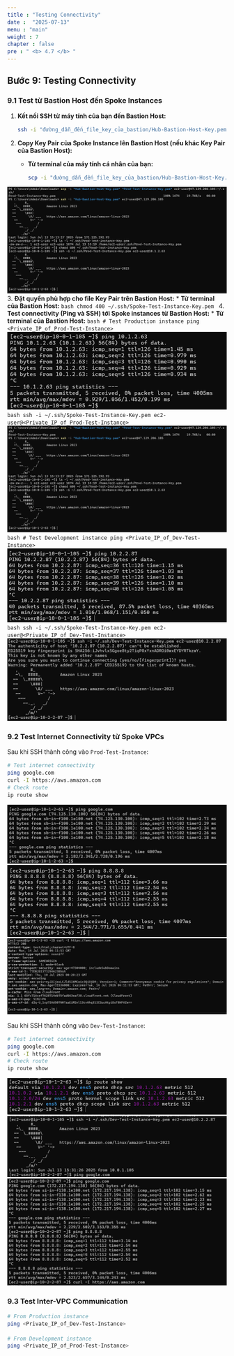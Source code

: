 ```yaml
---
title : "Testing Connectivity"
date :  "2025-07-13" 
menu : "main"
weight : 7
chapter : false
pre : " <b> 4.7 </b> "
---
```


## Bước 9: Testing Connectivity

### 9.1 Test từ Bastion Host đến Spoke Instances

1.  **Kết nối SSH từ máy tính của bạn đến Bastion Host:**
    ```bash
    ssh -i "đường_dẫn_đến_file_key_của_bastion/Hub-Bastion-Host-Key.pem" ec2-user@<Public_IP_của_Bastion_Host>
    ```

2.  **Copy Key Pair của Spoke Instance lên Bastion Host (nếu khác Key Pair của Bastion Host):**
    *   **Từ terminal của máy tính cá nhân của bạn:**
        ```bash
        scp -i "đường_dẫn_đến_file_key_của_bastion/Hub-Bastion-Host-Key.pem" "đường_dẫn_đến_file_key_của_spoke/Spoke-Test-Instance-Key.pem" ec2-user@<Public_IP_của_Bastion_Host>:~/.ssh/
        ```
![](/images/4.spoke-vpcs/hinh-70.png)
3.  **Đặt quyền phù hợp cho file Key Pair trên Bastion Host:**
    *   **Từ terminal của Bastion Host:**
        ```bash
        chmod 400 ~/.ssh/Spoke-Test-Instance-Key.pem
        ```
4.  **Test connectivity (Ping và SSH) tới Spoke instances từ Bastion Host:**
    *   **Từ terminal của Bastion Host:**
        ```bash
        # Test Production instance
        ping <Private_IP_of_Prod-Test-Instance>
        ```
        ![](/images/4.spoke-vpcs/hinh-69.png)
        ```bash
        ssh -i ~/.ssh/Spoke-Test-Instance-Key.pem ec2-user@<Private_IP_of_Prod-Test-Instance>
        ```
        ![](/images/4.spoke-vpcs/hinh-70.png)
        ```bash
        # Test Development instance
        ping <Private_IP_of_Dev-Test-Instance>
        ```
        ![](/images/4.spoke-vpcs/hinh-71.png)
        ```bash
        ssh -i ~/.ssh/Spoke-Test-Instance-Key.pem ec2-user@<Private_IP_of_Dev-Test-Instance>
        ```
        ![](/images/4.spoke-vpcs/hinh-72.png)

### 9.2 Test Internet Connectivity từ Spoke VPCs

Sau khi SSH thành công vào `Prod-Test-Instance`:

```bash
# Test internet connectivity
ping google.com
curl -I https://aws.amazon.com
# Check route
ip route show
```
![](/images/4.spoke-vpcs/hinh-73.png)
![](/images/4.spoke-vpcs/hinh-74.png)
![](/images/4.spoke-vpcs/hinh-75.png)

Sau khi SSH thành công vào `Dev-Test-Instance`:
```bash
# Test internet connectivity
ping google.com
curl -I https://aws.amazon.com
# Check route
ip route show
```
![](/images/4.spoke-vpcs/hinh-76.png)
![](/images/4.spoke-vpcs/hinh-77.png)
![](/images/4.spoke-vpcs/hinh-78.png)
### 9.3 Test Inter-VPC Communication

```bash
# From Production instance
ping <Private_IP_of_Dev-Test-Instance>

# From Development instance
ping <Private_IP_of_Prod-Test-Instance>
```